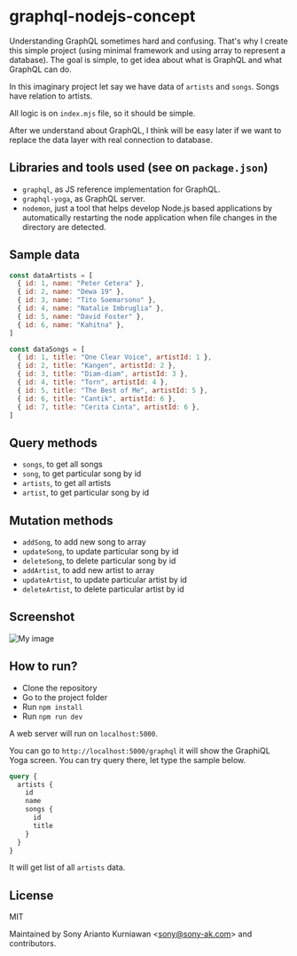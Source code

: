 # graphql-nodejs-concept
Understanding GraphQL sometimes hard and confusing. That's why I create this simple project (using minimal framework and using array to represent a database). The goal is simple, to get idea about what is GraphQL and what GraphQL can do.

In this imaginary project let say we have data of `artists` and `songs`. Songs have relation to artists.

All logic is on `index.mjs` file, so it should be simple.

After we understand about GraphQL, I think will be easy later if we want to replace the data layer with real connection to database.

## Libraries and tools used (see on `package.json`)

- `graphql`, as JS reference implementation for GraphQL.
- `graphql-yoga`, as GraphQL server.
- `nodemon`, just a tool that helps develop Node.js based applications by automatically restarting the node application when file changes in the directory are detected.

## Sample data

```js
const dataArtists = [
  { id: 1, name: "Peter Cetera" },
  { id: 2, name: "Dewa 19" },
  { id: 3, name: "Tito Soemarsono" },
  { id: 4, name: "Natalie Imbruglia" },
  { id: 5, name: "David Foster" },
  { id: 6, name: "Kahitna" },
]

const dataSongs = [
  { id: 1, title: "One Clear Voice", artistId: 1 },
  { id: 2, title: "Kangen", artistId: 2 },
  { id: 3, title: "Diam-diam", artistId: 3 },
  { id: 4, title: "Torn", artistId: 4 },
  { id: 5, title: "The Best of Me", artistId: 5 },
  { id: 6, title: "Cantik", artistId: 6 },
  { id: 7, title: "Cerita Cinta", artistId: 6 },
]
```

## Query methods

- `songs`, to get all songs
- `song`, to get particular song by id
- `artists`, to get all artists
- `artist`, to get particular song by id


## Mutation methods

- `addSong`, to add new song to array
- `updateSong`, to update particular song by id
- `deleteSong`, to delete particular song by id
- `addArtist`, to add new artist to array
- `updateArtist`, to update particular artist by id
- `deleteArtist`, to delete particular artist by id

## Screenshot

![My image](https://raw.githubusercontent.com/sonyarianto/graphql-nodejs-concept/main/graphql.jpg?78453843)

## How to run?

- Clone the repository
- Go to the project folder
- Run `npm install`
- Run `npm run dev`

A web server will run on `localhost:5000`.

You can go to `http://localhost:5000/graphql` it will show the GraphiQL Yoga screen. You can try query there, let type the sample below.

```graphql
query {
  artists {
    id
    name
    songs {
      id
      title
    }
  }
}
```

It will get list of all `artists` data.

## License

MIT

Maintained by Sony Arianto Kurniawan <<sony@sony-ak.com>> and contributors.
